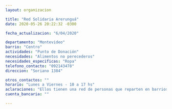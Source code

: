 ```yaml
---
layout: organizacion

title: "Red Solidaria Arerunguá"
date: 2020-05-26 20:22:32 -0300

fecha_actualizacion: "6/04/2020"

departamento: "Montevideo"
barrio: "Centro"
actividades: "Punto de Donación"
necesidades: "Alimentos no perecederos"
necesidades_especificas: "Ropa"
telefono_contacto: "092143478"
direccion: "Soriano 1384"

otros_contactos: ""
horario: "Lunes a Viernes - 10 a 17 hs"
aclaraciones: "Ellos tienen una red de personas que reparten en barrios de la periferia, trabajan con unos 40 referentes barriales de Montevideo"
cuenta_bancaria: ""

---
```

